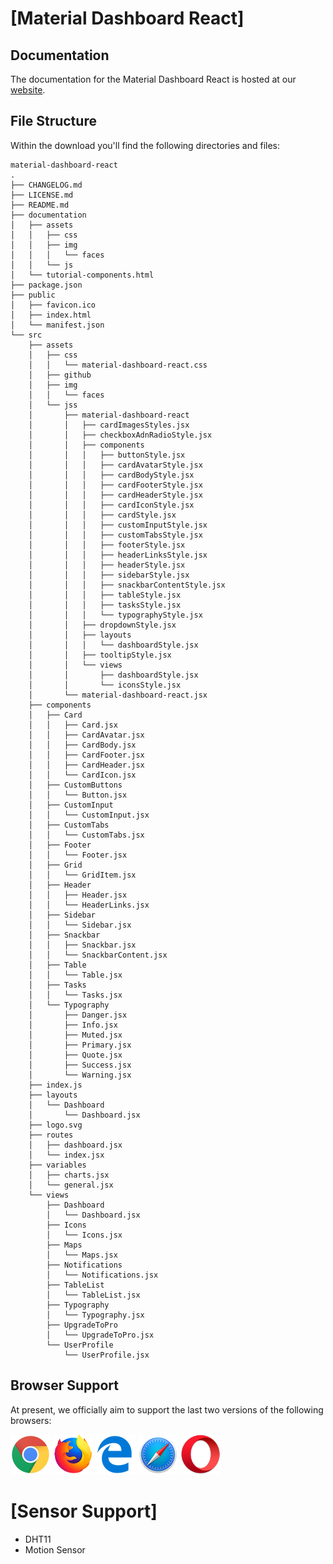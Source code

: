 # [Material Dashboard React]


## Documentation
The documentation for the Material Dashboard React is hosted at our [website](https://demos.creative-tim.com/material-dashboard-react/#/documentation/tutorial).


## File Structure

Within the download you'll find the following directories and files:

```
material-dashboard-react
.
├── CHANGELOG.md
├── LICENSE.md
├── README.md
├── documentation
│   ├── assets
│   │   ├── css
│   │   ├── img
│   │   │   └── faces
│   │   └── js
│   └── tutorial-components.html
├── package.json
├── public
│   ├── favicon.ico
│   ├── index.html
│   └── manifest.json
└── src
    ├── assets
    │   ├── css
    │   │   └── material-dashboard-react.css
    │   ├── github
    │   ├── img
    │   │   └── faces
    │   └── jss
    │       ├── material-dashboard-react
    │       │   ├── cardImagesStyles.jsx
    │       │   ├── checkboxAdnRadioStyle.jsx
    │       │   ├── components
    │       │   │   ├── buttonStyle.jsx
    │       │   │   ├── cardAvatarStyle.jsx
    │       │   │   ├── cardBodyStyle.jsx
    │       │   │   ├── cardFooterStyle.jsx
    │       │   │   ├── cardHeaderStyle.jsx
    │       │   │   ├── cardIconStyle.jsx
    │       │   │   ├── cardStyle.jsx
    │       │   │   ├── customInputStyle.jsx
    │       │   │   ├── customTabsStyle.jsx
    │       │   │   ├── footerStyle.jsx
    │       │   │   ├── headerLinksStyle.jsx
    │       │   │   ├── headerStyle.jsx
    │       │   │   ├── sidebarStyle.jsx
    │       │   │   ├── snackbarContentStyle.jsx
    │       │   │   ├── tableStyle.jsx
    │       │   │   ├── tasksStyle.jsx
    │       │   │   └── typographyStyle.jsx
    │       │   ├── dropdownStyle.jsx
    │       │   ├── layouts
    │       │   │   └── dashboardStyle.jsx
    │       │   ├── tooltipStyle.jsx
    │       │   └── views
    │       │       ├── dashboardStyle.jsx
    │       │       └── iconsStyle.jsx
    │       └── material-dashboard-react.jsx
    ├── components
    │   ├── Card
    │   │   ├── Card.jsx
    │   │   ├── CardAvatar.jsx
    │   │   ├── CardBody.jsx
    │   │   ├── CardFooter.jsx
    │   │   ├── CardHeader.jsx
    │   │   └── CardIcon.jsx
    │   ├── CustomButtons
    │   │   └── Button.jsx
    │   ├── CustomInput
    │   │   └── CustomInput.jsx
    │   ├── CustomTabs
    │   │   └── CustomTabs.jsx
    │   ├── Footer
    │   │   └── Footer.jsx
    │   ├── Grid
    │   │   └── GridItem.jsx
    │   ├── Header
    │   │   ├── Header.jsx
    │   │   └── HeaderLinks.jsx
    │   ├── Sidebar
    │   │   └── Sidebar.jsx
    │   ├── Snackbar
    │   │   ├── Snackbar.jsx
    │   │   └── SnackbarContent.jsx
    │   ├── Table
    │   │   └── Table.jsx
    │   ├── Tasks
    │   │   └── Tasks.jsx
    │   └── Typography
    │       ├── Danger.jsx
    │       ├── Info.jsx
    │       ├── Muted.jsx
    │       ├── Primary.jsx
    │       ├── Quote.jsx
    │       ├── Success.jsx
    │       └── Warning.jsx
    ├── index.js
    ├── layouts
    │   └── Dashboard
    │       └── Dashboard.jsx
    ├── logo.svg
    ├── routes
    │   ├── dashboard.jsx
    │   └── index.jsx
    ├── variables
    │   ├── charts.jsx
    │   └── general.jsx
    └── views
        ├── Dashboard
        │   └── Dashboard.jsx
        ├── Icons
        │   └── Icons.jsx
        ├── Maps
        │   └── Maps.jsx
        ├── Notifications
        │   └── Notifications.jsx
        ├── TableList
        │   └── TableList.jsx
        ├── Typography
        │   └── Typography.jsx
        ├── UpgradeToPro
        │   └── UpgradeToPro.jsx
        └── UserProfile
            └── UserProfile.jsx
```

## Browser Support

At present, we officially aim to support the last two versions of the following browsers:

<img src="src/assets/github/chrome.png" width="64" height="64"> <img src="src/assets/github/firefox.png" width="64" height="64"> <img src="src/assets/github/edge.png" width="64" height="64"> <img src="src/assets/github/safari.png" width="64" height="64"> <img src="src/assets/github/opera.png" width="64" height="64">


# [Sensor Support]
- DHT11
- Motion Sensor

